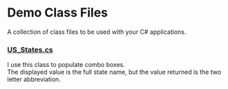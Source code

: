 # Demo Class Files
A collection of class files to be used with your C# applications.

### [US_States.cs](https://github.com/TSTC-CPT/DemoClassFiles/blob/main/US_State.cs)
I use this class to populate combo boxes. <br />
The displayed value is the full state name, but the value returned is the two letter abbreviation. 
